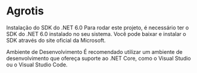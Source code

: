 # Agrotis

Instalação do SDK do .NET 6.0
Para rodar este projeto, é necessário ter o SDK do .NET 6.0 instalado no seu sistema. Você pode baixar e instalar o SDK através do site oficial da Microsoft.

Ambiente de Desenvolvimento
É recomendado utilizar um ambiente de desenvolvimento que ofereça suporte ao .NET Core, como o Visual Studio ou o Visual Studio Code.
